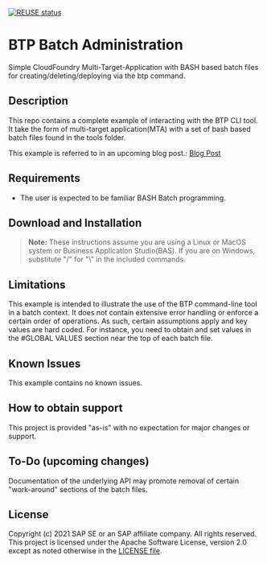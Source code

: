 [![REUSE status](https://api.reuse.software/badge/github.com/SAP-samples/btp-batch-admin)](https://api.reuse.software/info/github.com/SAP-samples/btp-batch-admin)


# BTP Batch Administration
Simple CloudFoundry Multi-Target-Application with BASH based batch files for creating/deleting/deploying via the btp command.

## Description

This repo contains a complete example of interacting with the BTP CLI tool.  It take the form of multi-target application(MTA) with a set of bash based batch files found in the tools folder.  

This example is referred to in an upcoming blog post.: [Blog Post](https://people.sap.com/andrew.lunde#content:blogposts)

## Requirements

- The user is expected to be familiar BASH Batch programming.


## Download and Installation

>  **Note:**  These instructions assume you are using a Linux or MacOS system or Business Application Studio(BAS).  If you are on Windows, substitute "/" for "\\" in the included commands.


## Limitations

This example is intended to illustrate the use of the BTP command-line tool in a batch context.  It does not contain extensive error handling or enforce a certain order of operations.  As such, certain assumptions apply and key values are hard coded.  For instance, you need to obtain and set values in the #GLOBAL VALUES section near the top of each batch file.

## Known Issues

This example contains no known issues.

## How to obtain support

This project is provided "as-is" with no expectation for major changes or support.

## To-Do (upcoming changes)

Documentation of the underlying API may promote removal of certain "work-around" sections of the batch files.

## License
Copyright (c) 2021 SAP SE or an SAP affiliate company. All rights reserved. This project is licensed under the Apache Software License, version 2.0 except as noted otherwise in the [LICENSE file](LICENSES/Apache-2.0.txt).
